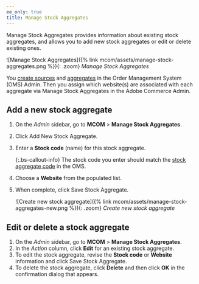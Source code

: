 ```yaml
---
ee_only: true
title: Manage Stock Aggregates
---
```


Manage Stock Aggregates provides information about existing stock aggregates, and allows you to add new stock aggregates or edit or delete existing ones.

![Manage Stock Aggregates]({% link mcom/assets/manage-stock-aggregates.png %}){: .zoom}
_Manage Stock Aggregates_

You [create sources](https://omsdocs.magento.com/en/features-processes/stock-sourcing/inventory/#configure-sources) and [aggregates](https://omsdocs.magento.com/en/features-processes/stock-sourcing/inventory/#configure-stock-aggregates) in the Order Management System (OMS) Admin. Then you assign which website(s) are associated with each aggregate via Manage Stock Aggregates in the Adobe Commerce Admin.

## Add a new stock aggregate

1. On the _Admin_ sidebar, go to **MCOM** > **Manage Stock Aggregates**.
1. Click <span class="btn">Add New Stock Aggregate</span>.
1. Enter a **Stock code** (name) for this stock aggregate.

   {:.bs-callout-info}
   The stock code you enter should match the [stock aggregate code](https://omsdocs.magento.com/en/features-processes/stock-sourcing/inventory/#configure-stock-aggregates) in the OMS.

1. Choose a **Website** from the populated list.
1. When complete, click <span class="btn">Save Stock Aggregate</span>.

   ![Create new stock aggregate]({% link mcom/assets/manage-stock-aggregates-new.png %}){: .zoom}
   _Create new stock aggregate_

## Edit or delete a stock aggregate

1. On the _Admin_ sidebar, go to **MCOM** > **Manage Stock Aggregates**.
1. In the _Action_ column, click **Edit** for an existing stock aggregate.
1. To edit the stock aggregate, revise the **Stock code** or **Website** information and click <span class="btn">Save Stock Aggregate</span>.
1. To delete the stock aggregate, click **Delete** and then click **OK** in the confirmation dialog that appears.
